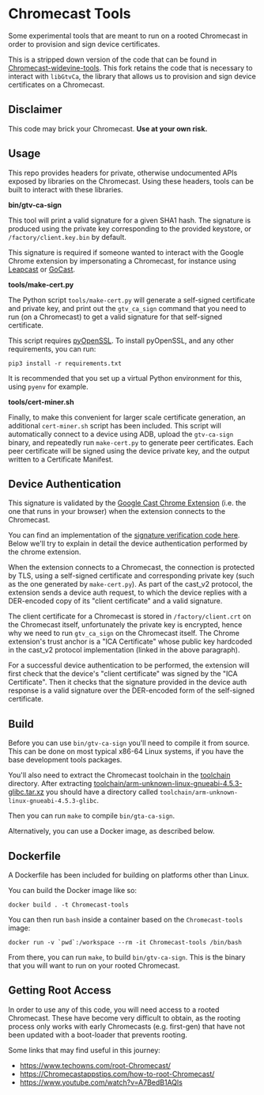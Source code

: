 # Chromecast Tools

Some experimental tools that are meant to run on a rooted Chromecast in order to provision and sign device certificates.

This is a stripped down version of the code that can be found in [Chromecast-widevine-tools](https://github.com/EiNSTeiN-/Chromecast-widevine-tools). This fork retains the code that is necessary to interact with `libGtvCa`, the library that allows us to provision and sign device certificates on a Chromecast.

## Disclaimer

This code may brick your Chromecast. **Use at your own risk.**

## Usage

This repo provides headers for private, otherwise undocumented APIs exposed by libraries on the Chromecast. Using these headers, tools can be built to interact with these libraries.

**bin/gtv-ca-sign**

This tool will print a valid signature for a given SHA1 hash. The signature is produced using the private key corresponding to the provided keystore, or `/factory/client.key.bin` by default.

This signature is required if someone wanted to interact with the Google Chrome extension by impersonating a Chromecast, for instance using [Leapcast](https://github.com/EiNSTeiN-/leapcast) or [GoCast](https://github.com/tristanpenman/go-cast).

**tools/make-cert.py**

The Python script `tools/make-cert.py` will generate a self-signed certificate and private key, and print out the `gtv_ca_sign` command that you need to run (on a Chromecast) to get a valid signature for that self-signed certificate.

This script requires [pyOpenSSL](https://pypi.org/project/pyOpenSSL/). To install pyOpenSSL, and any other requirements, you can run:

    pip3 install -r requirements.txt

It is recommended that you set up a virtual Python environment for this, using `pyenv` for example.

**tools/cert-miner.sh**

Finally, to make this convenient for larger scale certificate generation, an additional `cert-miner.sh` script has been included. This script will automatically connect to a device using ADB, upload the `gtv-ca-sign` binary, and repeatedly run `make-cert.py` to generate peer certificates. Each peer certificate will be signed using the device private key, and the output written to a Certificate Manifest.

## Device Authentication

This signature is validated by the [Google Cast Chrome Extension](https://chrome.google.com/webstore/detail/google-cast/boadgeojelhgndaghljhdicfkmllpafd) (i.e. the one that runs in your browser) when the extension connects to the Chromecast.

You can find an implementation of the [signature verification code here](https://chromium.googlesource.com/chromium/chromium/+/HEAD/chrome/browser/extensions/api/cast_channel/cast_auth_util_nss.cc). Below we'll try to explain in detail the device authentication performed by the chrome extension.

When the extension connects to a Chromecast, the connection is protected by TLS, using a self-signed certificate and corresponding private key (such as the one generated by `make-cert.py`). As part of the cast_v2 protocol, the extension sends a device auth request, to which the device replies with a DER-encoded copy of its "client certificate" and a valid signature.

The client certificate for a Chromecast is stored in `/factory/client.crt` on the Chromecast itself, unfortunately the private key is encrypted, hence why we need to run `gtv_ca_sign` on the Chromecast itself. The Chrome extension's trust anchor is a "ICA Certificate" whose public key hardcoded in the cast_v2 protocol implementation (linked in the above paragraph).

For a successful device authentication to be performed, the extension will first check that the device's "client certificate" was signed by the "ICA Certificate". Then it checks that the signature provided in the device auth response is a valid signature over the DER-encoded form of the self-signed certificate.

## Build

Before you can use `bin/gtv-ca-sign` you'll need to compile it from source. This can be done on most typical x86-64 Linux systems, if you have the base development tools packages.

You'll also need to extract the Chromecast toolchain in the [toolchain](./toolchain) directory. After extracting [toolchain/arm-unknown-linux-gnueabi-4.5.3-glibc.tar.xz](./toolchain/arm-unknown-linux-gnueabi-4.5.3-glibc.tar.xz) you should have a directory called `toolchain/arm-unknown-linux-gnueabi-4.5.3-glibc`.

Then you can run `make` to compile `bin/gta-ca-sign`.

Alternatively, you can use a Docker image, as described below.

## Dockerfile

A Dockerfile has been included for building on platforms other than Linux.

You can build the Docker image like so:

    docker build . -t Chromecast-tools

You can then run `bash` inside a container based on the `Chromecast-tools` image:

    docker run -v `pwd`:/workspace --rm -it Chromecast-tools /bin/bash

From there, you can run `make`, to build `bin/gtv-ca-sign`. This is the binary that you will want to run on your rooted Chromecast.

## Getting Root Access

In order to use any of this code, you will need access to a rooted Chromecast. These have become very difficult to obtain, as the rooting process only works with early Chromecasts (e.g. first-gen) that have not been updated with a boot-loader that prevents rooting.

Some links that may find useful in this journey:
- https://www.techowns.com/root-Chromecast/
- https://Chromecastappstips.com/how-to-root-Chromecast/
- https://www.youtube.com/watch?v=A7BedB1AQls
